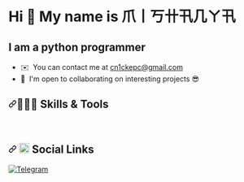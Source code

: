 Hi 👋 My name is 爪丨丂卄卂几ㄚ卂
=================================

I am a python programmer
-----------------

*   ✉️  You can contact me at [cn1ckepc@gmail.com](mailto:cn1ckepc@gmail.com)
*   🤝  I'm open to collaborating on interesting projects 😎
<h2 dir="auto">
  <a id="user-content--skills--tools" class="anchor" aria-hidden="true" href="#-skills--tools"><svg class="octicon octicon-link" viewBox="0 0 16 16" version="1.1" width="16" height="16" aria-hidden="true"><path fill-rule="evenodd" d="M7.775 3.275a.75.75 0 001.06 1.06l1.25-1.25a2 2 0 112.83 2.83l-2.5 2.5a2 2 0 01-2.83 0 .75.75 0 00-1.06 1.06 3.5 3.5 0 004.95 0l2.5-2.5a3.5 3.5 0 00-4.95-4.95l-1.25 1.25zm-4.69 9.64a2 2 0 010-2.83l2.5-2.5a2 2 0 012.83 0 .75.75 0 001.06-1.06 3.5 3.5 0 00-4.95 0l-2.5 2.5a3.5 3.5 0 004.95 4.95l1.25-1.25a.75.75 0 00-1.06-1.06l-1.25 1.25a2 2 0 01-2.83 0z"></path></svg></a>👨🏽‍💻 Skills &amp; Tools
</h2>
<p dir="auto">
  <a target="_blank" rel="noopener noreferrer nofollow" href="https://camo.githubusercontent.com/66f46f6ee471764b83d1a83f4447ee29697830576c5a9bd3ca37a9d9665f7abf/68747470733a2f2f696d672e736869656c64732e696f2f62616467652f4f532d4c696e75782d696e666f726d6174696f6e616c3f7374796c653d666c6174266c6f676f3d6c696e7578266c6f676f436f6c6f723d776869746526636f6c6f723d393965383336">
    <img src="https://camo.githubusercontent.com/66f46f6ee471764b83d1a83f4447ee29697830576c5a9bd3ca37a9d9665f7abf/68747470733a2f2f696d672e736869656c64732e696f2f62616467652f4f532d4c696e75782d696e666f726d6174696f6e616c3f7374796c653d666c6174266c6f676f3d6c696e7578266c6f676f436f6c6f723d776869746526636f6c6f723d393965383336" alt="" data-canonical-src="https://img.shields.io/badge/OS-Linux-informational?style=flat&amp;logo=linux&amp;logoColor=white&amp;color=99e836" style="max-width: 100%;"></a>
  
  <a target="_blank" rel="noopener noreferrer nofollow" href="https://camo.githubusercontent.com/6252b8040a8eea298cca34e307259cbffc4b923c47ee5a011425cb4749ab3a5d/68747470733a2f2f696d672e736869656c64732e696f2f62616467652f456469746f722d56535f436f64652d696e666f726d6174696f6e616c3f7374796c653d666c6174266c6f676f3d76697375616c2d73747564696f2d636f6465266c6f676f436f6c6f723d776869746526636f6c6f723d393965383336">
    <img src="https://camo.githubusercontent.com/6252b8040a8eea298cca34e307259cbffc4b923c47ee5a011425cb4749ab3a5d/68747470733a2f2f696d672e736869656c64732e696f2f62616467652f456469746f722d56535f436f64652d696e666f726d6174696f6e616c3f7374796c653d666c6174266c6f676f3d76697375616c2d73747564696f2d636f6465266c6f676f436f6c6f723d776869746526636f6c6f723d393965383336" alt="" data-canonical-src="https://img.shields.io/badge/Editor-VS_Code-informational?style=flat&amp;logo=visual-studio-code&amp;logoColor=white&amp;color=99e836" style="max-width: 100%;"></a>
  
  <img src="https://camo.githubusercontent.com/562737bfd1f897726f6527106a9193c856f7de170543ed307d8b8b19aa045d92/68747470733a2f2f696d672e736869656c64732e696f2f62616467652f436f64652d507974686f6e2d696e666f726d6174696f6e616c3f7374796c653d666c6174266c6f676f3d707974686f6e266c6f676f436f6c6f723d776869746526636f6c6f723d393965383336" alt="" data-canonical-src="https://img.shields.io/badge/Code-Python-informational?style=flat&amp;logo=python&amp;logoColor=white&amp;color=99e836" style="max-width: 100%;">
</p>
<h2 dir="auto">
  <a id="user-content--social-links" class="anchor" aria-hidden="true" href="#-social-links"><svg class="octicon octicon-link" viewBox="0 0 16 16" version="1.1" width="16" height="16" aria-hidden="true"><path fill-rule="evenodd" d="M7.775 3.275a.75.75 0 001.06 1.06l1.25-1.25a2 2 0 112.83 2.83l-2.5 2.5a2 2 0 01-2.83 0 .75.75 0 00-1.06 1.06 3.5 3.5 0 004.95 0l2.5-2.5a3.5 3.5 0 00-4.95-4.95l-1.25 1.25zm-4.69 9.64a2 2 0 010-2.83l2.5-2.5a2 2 0 012.83 0 .75.75 0 001.06-1.06 3.5 3.5 0 00-4.95 0l-2.5 2.5a3.5 3.5 0 004.95 4.95l1.25-1.25a.75.75 0 00-1.06-1.06l-1.25 1.25a2 2 0 01-2.83 0z"></path></svg></a>
  <g-emoji class="g-emoji" alias="speech_balloon" fallback-src="https://github.githubassets.com/images/icons/emoji/unicode/1f4ac.png"><img class="emoji" alt="speech_balloon" src="https://github.githubassets.com/images/icons/emoji/unicode/1f4ac.png" width="20" height="20"></g-emoji>
  Social Links
</h2>
<a href="https://t.me/cNICKepc" rel="nofollow">
  <img src="https://camo.githubusercontent.com/353eceadf80b26c0e34cd1b86706e8c6f300af4731914383147efd0acb292ceb/68747470733a2f2f696d672e736869656c64732e696f2f62616467652f2d54656c656772616d2d3030303030303f7374796c653d666c6174266c6f676f3d54656c656772616d266c6f676f436f6c6f723d303038386363" alt="Telegram" data-canonical-src="https://img.shields.io/badge/-Telegram-000000?style=flat&amp;logo=Telegram&amp;logoColor=0088cc" style="max-width: 100%;">
</a>
